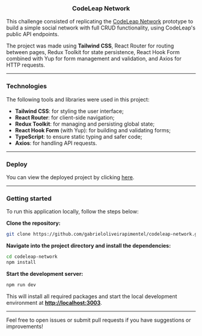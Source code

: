 <h3 align="center">
  CodeLeap Network
</h3>

This challenge consisted of replicating the [CodeLeap Network](https://www.figma.com/design/0OQWLQmU14SF2cDhHPJ2sx/CodeLeap-Engineering-Test) prototype to build a simple social network with full CRUD functionality, using CodeLeap's public API endpoints.

The project was made using <b>Tailwind CSS</b>, React Router for routing between pages, Redux Toolkit for state persistence, React Hook Form combined with Yup for form management and validation, and Axios for HTTP requests.

---

### Technologies 
The following tools and libraries were used in this project:

- <b>Tailwind CSS</b>: for styling the user interface;
- <b>React Router</b>: for client-side navigation;
- <b>Redux Toolkit</b>: for managing and persisting global state;
- <b>React Hook Form</b> (with Yup): for building and validating forms;
- <b>TypeScript</b>: to ensure static typing and safer code;
- <b>Axios</b>: for handling API requests.

---

### Deploy
You can view the deployed project by clicking [here](https://codeleap-frontend-seven.vercel.app/).

---

### Getting started

To run this application locally, follow the steps below:

**Clone the repository:**

```bash
git clone https://github.com/gabrieloliveirapimentel/codeleap-network.git
```

**Navigate into the project directory and install the dependencies:**
```bash
cd codeleap-network
npm install
```

**Start the development server:**
```bash
npm run dev
```

This will install all required packages and start the local development environment at [**http://localhost:3003**](http://localhost:3003).


---
Feel free to open issues or submit pull requests if you have suggestions or improvements!
